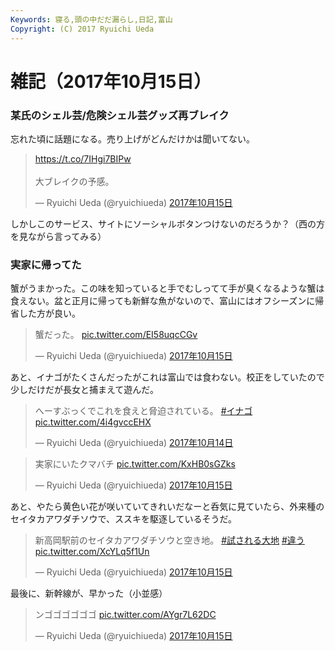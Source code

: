 ```yaml
---
Keywords: 寝る,頭の中だだ漏らし,日記,富山
Copyright: (C) 2017 Ryuichi Ueda
---
```


# 雑記（2017年10月15日）

### 某氏のシェル芸/危険シェル芸グッズ再ブレイク

忘れた頃に話題になる。売り上げがどんだけかは聞いてない。

<blockquote class="twitter-tweet" data-lang="ja"><p lang="ja" dir="ltr"><a href="https://t.co/7IHgi7BIPw">https://t.co/7IHgi7BIPw</a><br><br>大ブレイクの予感。</p>&mdash; Ryuichi Ueda (@ryuichiueda) <a href="https://twitter.com/ryuichiueda/status/919445952850571264?ref_src=twsrc%5Etfw">2017年10月15日</a></blockquote> <script async src="//platform.twitter.com/widgets.js" charset="utf-8"></script>

しかしこのサービス、サイトにソーシャルボタンつけないのだろうか？（西の方を見ながら言ってみる）

### 実家に帰ってた

蟹がうまかった。この味を知っていると手でむしってて手が臭くなるような蟹は食えない。盆と正月に帰っても新鮮な魚がないので、富山にはオフシーズンに帰省した方が良い。

<blockquote class="twitter-tweet" data-lang="ja"><p lang="ja" dir="ltr">蟹だった。 <a href="https://t.co/EI58uqcCGv">pic.twitter.com/EI58uqcCGv</a></p>&mdash; Ryuichi Ueda (@ryuichiueda) <a href="https://twitter.com/ryuichiueda/status/919553973534695424?ref_src=twsrc%5Etfw">2017年10月15日</a></blockquote>
<script async src="//platform.twitter.com/widgets.js" charset="utf-8"></script>

あと、イナゴがたくさんだったがこれは富山では食わない。校正をしていたので少しだけだが長女と捕まえて遊んだ。

<blockquote class="twitter-tweet" data-lang="ja"><p lang="ja" dir="ltr">へーすぶっくでこれを食えと脅迫されている。 <a href="https://twitter.com/hashtag/%E3%82%A4%E3%83%8A%E3%82%B4?src=hash&amp;ref_src=twsrc%5Etfw">#イナゴ</a> <a href="https://t.co/4i4gvccEHX">pic.twitter.com/4i4gvccEHX</a></p>&mdash; Ryuichi Ueda (@ryuichiueda) <a href="https://twitter.com/ryuichiueda/status/919104667874861059?ref_src=twsrc%5Etfw">2017年10月14日</a></blockquote> <script async src="//platform.twitter.com/widgets.js" charset="utf-8"></script>

<blockquote class="twitter-tweet" data-lang="ja"><p lang="ja" dir="ltr">実家にいたクマバチ <a href="https://t.co/KxHB0sGZks">pic.twitter.com/KxHB0sGZks</a></p>&mdash; Ryuichi Ueda (@ryuichiueda) <a href="https://twitter.com/ryuichiueda/status/919515621859106816?ref_src=twsrc%5Etfw">2017年10月15日</a></blockquote> <script async src="//platform.twitter.com/widgets.js" charset="utf-8"></script>

あと、やたら黄色い花が咲いていてきれいだなーと呑気に見ていたら、外来種のセイタカアワダチソウで、ススキを駆逐しているそうだ。

<blockquote class="twitter-tweet" data-lang="ja"><p lang="ja" dir="ltr">新高岡駅前のセイタカアワダチソウと空き地。 <a href="https://twitter.com/hashtag/%E8%A9%A6%E3%81%95%E3%82%8C%E3%82%8B%E5%A4%A7%E5%9C%B0?src=hash&amp;ref_src=twsrc%5Etfw">#試される大地</a> <a href="https://twitter.com/hashtag/%E9%81%95%E3%81%86?src=hash&amp;ref_src=twsrc%5Etfw">#違う</a> <a href="https://t.co/XcYLq5f1Un">pic.twitter.com/XcYLq5f1Un</a></p>&mdash; Ryuichi Ueda (@ryuichiueda) <a href="https://twitter.com/ryuichiueda/status/919514948333473792?ref_src=twsrc%5Etfw">2017年10月15日</a></blockquote> <script async src="//platform.twitter.com/widgets.js" charset="utf-8"></script>


最後に、新幹線が、早かった（小並感）

<blockquote class="twitter-video" data-lang="ja"><p lang="ja" dir="ltr">ンゴゴゴゴゴゴ <a href="https://t.co/AYgr7L62DC">pic.twitter.com/AYgr7L62DC</a></p>&mdash; Ryuichi Ueda (@ryuichiueda) <a href="https://twitter.com/ryuichiueda/status/919476728350654464?ref_src=twsrc%5Etfw">2017年10月15日</a></blockquote> <script async src="//platform.twitter.com/widgets.js" charset="utf-8"></script>
